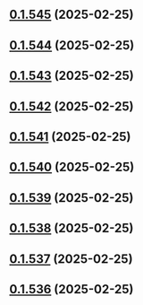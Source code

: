 ## [0.1.545](https://github.com/binary-braids/terraform-oracle/compare/v0.1.544...v0.1.545) (2025-02-25)



## [0.1.544](https://github.com/binary-braids/terraform-oracle/compare/v0.1.543...v0.1.544) (2025-02-25)



## [0.1.543](https://github.com/binary-braids/terraform-oracle/compare/v0.1.542...v0.1.543) (2025-02-25)



## [0.1.542](https://github.com/binary-braids/terraform-oracle/compare/v0.1.541...v0.1.542) (2025-02-25)



## [0.1.541](https://github.com/binary-braids/terraform-oracle/compare/v0.1.540...v0.1.541) (2025-02-25)



## [0.1.540](https://github.com/binary-braids/terraform-oracle/compare/v0.1.539...v0.1.540) (2025-02-25)



## [0.1.539](https://github.com/binary-braids/terraform-oracle/compare/v0.1.538...v0.1.539) (2025-02-25)



## [0.1.538](https://github.com/binary-braids/terraform-oracle/compare/v0.1.537...v0.1.538) (2025-02-25)



## [0.1.537](https://github.com/binary-braids/terraform-oracle/compare/v0.1.536...v0.1.537) (2025-02-25)



## [0.1.536](https://github.com/binary-braids/terraform-oracle/compare/v0.1.535...v0.1.536) (2025-02-25)




